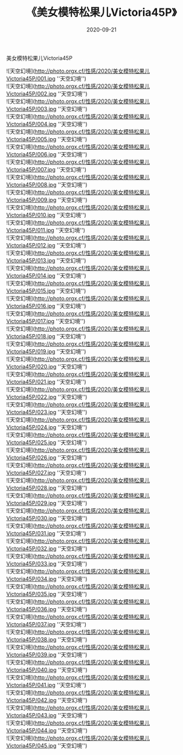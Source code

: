 ﻿---
layout: post
title:  《美女模特松果儿Victoria45P》
date:   2020-09-21
img: http://photo.orgx.cf/性感/2020/美女模特松果儿Victoria45P/000.jpg
tags: [美女, 性感, 泳衣]
---

美女模特松果儿Victoria45P



![天空幻境](http://photo.orgx.cf/性感/2020/美女模特松果儿Victoria45P/001.jpg ''天空幻境'') <br>
![天空幻境](http://photo.orgx.cf/性感/2020/美女模特松果儿Victoria45P/002.jpg ''天空幻境'') <br>
![天空幻境](http://photo.orgx.cf/性感/2020/美女模特松果儿Victoria45P/003.jpg ''天空幻境'') <br>
![天空幻境](http://photo.orgx.cf/性感/2020/美女模特松果儿Victoria45P/004.jpg ''天空幻境'') <br>
![天空幻境](http://photo.orgx.cf/性感/2020/美女模特松果儿Victoria45P/005.jpg ''天空幻境'') <br>
![天空幻境](http://photo.orgx.cf/性感/2020/美女模特松果儿Victoria45P/006.jpg ''天空幻境'') <br>
![天空幻境](http://photo.orgx.cf/性感/2020/美女模特松果儿Victoria45P/007.jpg ''天空幻境'') <br>
![天空幻境](http://photo.orgx.cf/性感/2020/美女模特松果儿Victoria45P/008.jpg ''天空幻境'') <br>
![天空幻境](http://photo.orgx.cf/性感/2020/美女模特松果儿Victoria45P/009.jpg ''天空幻境'') <br>
![天空幻境](http://photo.orgx.cf/性感/2020/美女模特松果儿Victoria45P/010.jpg ''天空幻境'') <br>
![天空幻境](http://photo.orgx.cf/性感/2020/美女模特松果儿Victoria45P/011.jpg ''天空幻境'') <br>
![天空幻境](http://photo.orgx.cf/性感/2020/美女模特松果儿Victoria45P/012.jpg ''天空幻境'') <br>
![天空幻境](http://photo.orgx.cf/性感/2020/美女模特松果儿Victoria45P/013.jpg ''天空幻境'') <br>
![天空幻境](http://photo.orgx.cf/性感/2020/美女模特松果儿Victoria45P/014.jpg ''天空幻境'') <br>
![天空幻境](http://photo.orgx.cf/性感/2020/美女模特松果儿Victoria45P/015.jpg ''天空幻境'') <br>
![天空幻境](http://photo.orgx.cf/性感/2020/美女模特松果儿Victoria45P/016.jpg ''天空幻境'') <br>
![天空幻境](http://photo.orgx.cf/性感/2020/美女模特松果儿Victoria45P/017.jpg ''天空幻境'') <br>
![天空幻境](http://photo.orgx.cf/性感/2020/美女模特松果儿Victoria45P/018.jpg ''天空幻境'') <br>
![天空幻境](http://photo.orgx.cf/性感/2020/美女模特松果儿Victoria45P/019.jpg ''天空幻境'') <br>
![天空幻境](http://photo.orgx.cf/性感/2020/美女模特松果儿Victoria45P/020.jpg ''天空幻境'') <br>
![天空幻境](http://photo.orgx.cf/性感/2020/美女模特松果儿Victoria45P/021.jpg ''天空幻境'') <br>
![天空幻境](http://photo.orgx.cf/性感/2020/美女模特松果儿Victoria45P/022.jpg ''天空幻境'') <br>
![天空幻境](http://photo.orgx.cf/性感/2020/美女模特松果儿Victoria45P/023.jpg ''天空幻境'') <br>
![天空幻境](http://photo.orgx.cf/性感/2020/美女模特松果儿Victoria45P/024.jpg ''天空幻境'') <br>
![天空幻境](http://photo.orgx.cf/性感/2020/美女模特松果儿Victoria45P/025.jpg ''天空幻境'') <br>
![天空幻境](http://photo.orgx.cf/性感/2020/美女模特松果儿Victoria45P/026.jpg ''天空幻境'') <br>
![天空幻境](http://photo.orgx.cf/性感/2020/美女模特松果儿Victoria45P/027.jpg ''天空幻境'') <br>
![天空幻境](http://photo.orgx.cf/性感/2020/美女模特松果儿Victoria45P/028.jpg ''天空幻境'') <br>
![天空幻境](http://photo.orgx.cf/性感/2020/美女模特松果儿Victoria45P/029.jpg ''天空幻境'') <br>
![天空幻境](http://photo.orgx.cf/性感/2020/美女模特松果儿Victoria45P/030.jpg ''天空幻境'') <br>
![天空幻境](http://photo.orgx.cf/性感/2020/美女模特松果儿Victoria45P/031.jpg ''天空幻境'') <br>
![天空幻境](http://photo.orgx.cf/性感/2020/美女模特松果儿Victoria45P/032.jpg ''天空幻境'') <br>
![天空幻境](http://photo.orgx.cf/性感/2020/美女模特松果儿Victoria45P/033.jpg ''天空幻境'') <br>
![天空幻境](http://photo.orgx.cf/性感/2020/美女模特松果儿Victoria45P/034.jpg ''天空幻境'') <br>
![天空幻境](http://photo.orgx.cf/性感/2020/美女模特松果儿Victoria45P/035.jpg ''天空幻境'') <br>
![天空幻境](http://photo.orgx.cf/性感/2020/美女模特松果儿Victoria45P/036.jpg ''天空幻境'') <br>
![天空幻境](http://photo.orgx.cf/性感/2020/美女模特松果儿Victoria45P/037.jpg ''天空幻境'') <br>
![天空幻境](http://photo.orgx.cf/性感/2020/美女模特松果儿Victoria45P/038.jpg ''天空幻境'') <br>
![天空幻境](http://photo.orgx.cf/性感/2020/美女模特松果儿Victoria45P/039.jpg ''天空幻境'') <br>
![天空幻境](http://photo.orgx.cf/性感/2020/美女模特松果儿Victoria45P/040.jpg ''天空幻境'') <br>
![天空幻境](http://photo.orgx.cf/性感/2020/美女模特松果儿Victoria45P/041.jpg ''天空幻境'') <br>
![天空幻境](http://photo.orgx.cf/性感/2020/美女模特松果儿Victoria45P/042.jpg ''天空幻境'') <br>
![天空幻境](http://photo.orgx.cf/性感/2020/美女模特松果儿Victoria45P/043.jpg ''天空幻境'') <br>
![天空幻境](http://photo.orgx.cf/性感/2020/美女模特松果儿Victoria45P/044.jpg ''天空幻境'') <br>
![天空幻境](http://photo.orgx.cf/性感/2020/美女模特松果儿Victoria45P/045.jpg ''天空幻境'') <br>